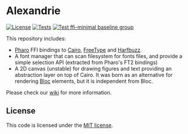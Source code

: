# Alexandrie

[![License](https://img.shields.io/github/license/pharo-graphics/Alexandrie.svg)](./LICENSE)
[![Tests](https://github.com/pharo-graphics/Alexandrie/actions/workflows/test.yml/badge.svg)](https://github.com/pharo-graphics/Alexandrie/actions/workflows/test.yml)
[![Test ffi-minimal baseline group](https://github.com/pharo-graphics/Alexandrie/actions/workflows/test.ffi-minimal.yml/badge.svg)](https://github.com/pharo-graphics/Alexandrie/actions/workflows/test.ffi-minimal.yml)

This repository includes:
- [Pharo](https://pharo.org/) FFI bindings to [Cairo](https://www.cairographics.org), [FreeType](https://freetype.org/) and [Harfbuzz](https://harfbuzz.github.io/).
- A font manager that can scan filesystem for fonts files, and provide a simple selection API (extracted from Pharo's FT2 bindings)
- A 2D canvas (unstable) for drawing figures and text providing an abstraction layer on top of Cairo. It was born as an alternative for rendering [Bloc](https://github.com/pharo-graphics/Bloc) elements, but it is independent from Bloc.

Please check our [wiki](../../wiki) for more information.

## License

This code is licensed under the [MIT license](./LICENSE).
